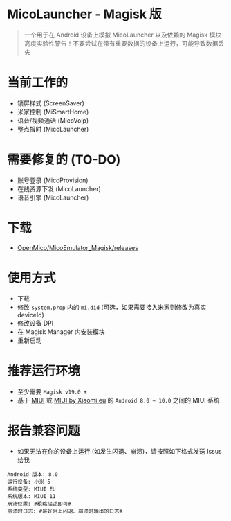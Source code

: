 # MicoLauncher - Magisk 版
> 一个用于在 Android 设备上模拟 MicoLauncher 以及依赖的 Magisk 模块  
> 高度实验性警告！不要尝试在带有重要数据的设备上运行，可能导致数据丢失

# 当前工作的
- 锁屏样式 (ScreenSaver)
- 米家控制 (MiSmartHome)
- 语音/视频通话 (MicoVoip)
- 整点报时 (MicoLauncher)

# 需要修复的 (TO-DO)
- 账号登录 (MicoProvision)
- 在线资源下发 (MicoLauncher)
- 语音引擎 (MicoLauncher)

# 下载
- [OpenMico/MicoEmulator_Magisk/releases](https://github.com/OpenMico/MicoEmulator_Magisk/releases)

# 使用方式
- 下载
- 修改 `system.prop` 内的 `mi.did` (可选，如果需要接入米家则修改为真实 deviceId)
- 修改设备 DPI
- 在 Magisk Manager 内安装模块
- 重新启动

# 推荐运行环境
- 至少需要 `Magisk v19.0 +`
- 基于 [MIUI](https://www.miui.com/download.html) 或 [MIUI by Xiaomi.eu](Xiaomi.eu) 的 `Android 8.0 ~ 10.0` 之间的 MIUI 系统

# 报告兼容问题
- 如果无法在你的设备上运行 (如发生闪退、崩溃)，请按照如下格式发送 Issus 给我
```
Android 版本: 8.0
运行设备: 小米 5
系统类型: MIUI EU
系统版本: MIUI 11
崩溃位置: #粗略描述即可#
崩溃时日志: #最好附上闪退、崩溃时输出的日志#
```
